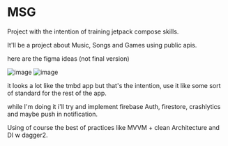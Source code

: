 # MSG

Project with the intention of training jetpack compose skills.

It'll be a project about Music, Songs and Games using public apis.

here are the figma ideas (not final version)

![image](https://github.com/Vinicius-S8U/MSG/assets/99892103/2864ef44-658a-4a8f-9330-f97069efc7f2)
![image](https://github.com/Vinicius-S8U/MSG/assets/99892103/d350ea25-175e-42de-9ed1-6f17363308bc)

it looks a lot like the tmbd app but that's the intention, use it like some sort of standard for the rest of the app.

while I'm doing it i'll try and implement firebase Auth, firestore, crashlytics and maybe push in notification.  

Using of course the best of practices like MVVM + clean Architecture and DI w dagger2.

